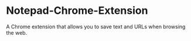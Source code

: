 # Notepad-Chrome-Extension
A Chrome extension that allows you to save text and URLs when browsing the web.
